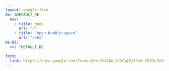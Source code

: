 ```yaml
---
layout: google-form
de: &DEFAULT_DE
  nav:
    - title: Home
      url: "/"
    - title: "open:bumble:space"
      url: "/obs"
de-DE:
  <<: *DEFAULT_DE

form:
  link: https://docs.google.com/forms/d/e/1FAIpQLSfXGqCSXlfuB_fEYOLfVkn-LkHqQV0VehzMGigKHsg2UnGRmw/viewform
---
```

